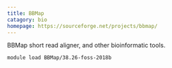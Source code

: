 ```yaml
---
title: BBMap
catagory: bio 
homepage: https://sourceforge.net/projects/bbmap/
---
```

BBMap short read aligner, and other bioinformatic tools.
```
module load BBMap/38.26-foss-2018b
```

